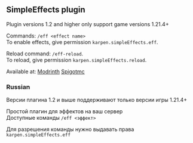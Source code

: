## SimpleEffects plugin

Plugin versions 1.2 and higher only support game versions 1.21.4+  

Commands: ``/eff <effect name>``  
To enable effects, give permission `karpen.simpleEffects.eff`.  
   
Reload command: ``/eff-reload``.   
To reload, give permission `karpen.simpleEffects.reload`.     
   
Available at:
[Modrinth](https://modrinth.com/plugin/simpleeffects)
[Spigotmc](https://www.spigotmc.org/resources/simpleeffects.121141/)

### Russian
Версии плагина 1.2 и выше поддерживают только версии игры 1.21.4+  
  
Простой плагин для эффектов на ваш сервер    
Доступные команды ``/eff <эффект>``
   
Для разрешения команды нужно выдавать права ``karpen.simpleEffects.eff``  
